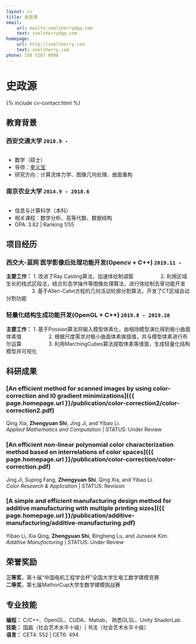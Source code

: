 ```yaml
---
layout: cv
title: 史政源
email:
    url: mailto:zoelsherry@qq.com
    text: zoelsherry@qq.com
homepage:
    url: http://zoelsherry.com
    text: zoelsherry.com
phone: 158 5167 0988
---
```

# 史政源

<!--
include contact information from the front matter
Supported arguments:
    - homepage: url, text
    - phone
    - email
-->
{% include cv-contact.html %}

## **教育背景**

### __西安交通大学__ `2018.9 -`
```

```
- 数学（硕士）
- 导师：[李义宝](http://gr.xjtu.edu.cn/web/yibaoli)
- 研究方向：计算流体力学、图像几何处理、曲面重构

### __南京农业大学__ `2014.9 - 2018.6`
```

```
- 信息与计算科学（本科）
- 相关课程：数学分析、高等代数、数据结构
- GPA: 3.82 \| Ranking 1/55

## **项目经历**

### **西交大-蓝网 医学影像后处理功能开发(Opencv + C++)** `2019.11 -`

**主要工作：** 1. 改进了Ray Casting算法，加速体绘制调窗
&emsp;&emsp;&emsp;&emsp;&emsp;2. 利用区域生长的栈式区段法，结合形态学操作等图像处理算法，进行体绘制去骨功能开发
&emsp;&emsp;&emsp;&emsp;&emsp;3. 基于Allen-Cahn方程的几何活动轮廓分割算法，开发了CT区域自动分割功能

### **轻量化结构生成功能开发(OpenGL + C++)** `2019.8 - 2019.10`

**主要工作：** 1. 基于Possion算法将输入模型体素化，由相场模型演化得到极小曲面体素值
&emsp;&emsp;&emsp;&emsp;&emsp;2. 根据尺度需求对极小曲面体素做插值，并与模型体素进行布尔运算
&emsp;&emsp;&emsp;&emsp;&emsp;3. 利用MarchingCubes算法提取体素等值面，生成轻量化结构模型并可视化

## **科研成果**

### [**An efficient method for scanned images by using color-correction and l0 gradient minimizations**]({{ page.homepage.url }}/publication/color-correction2/color-correction2.pdf)

Qing Xia, **Zhengyuan Shi**, Jing Ji, and Yibao Li.<br>
_Applied Mathematics and Computation_ | STATUS: Under Review<br>

### [**An efficient non-linear polynomial color characterization method based on interrelations of color spaces**]({{ page.homepage.url }}/publication/color-correction/color-correction.pdf)

Jing Ji, Suping Fang, **Zhengyuan Shi**,  Qing Xia, and Yibao Li.<br>
_Color Research & Application_ | STATUS: Revision<br>

### [**A simple and efficient manufacturing design method for additive manufacturing with multiple printing sizes**]({{ page.homepage.url }}/publication/additive-manufacturing/additive-manufacturing.pdf)

Yibao Li, Xia Qing, **Zhengyuan Shi**, Bingheng Lu, and Junseok Kim.<br>
_Additive Manufacturing_ | STATUS: Under Review<br>

## **荣誉奖励**

**三等奖**，第十届“中国电机工程学会杯”全国大学生电工数学建模竞赛 <br>
**二等奖**，第七届MathorCup大学生数学建模挑战赛 <br>

## **专业技能**

**编程：**  C/C++、OpenGL、CUDA、Matlab， 熟悉GLSL、Unity ShaderLab <br>
**技能：**  国画（社会艺术水平十级）| 书法（社会艺术水平十级）<br>
**语言：**  CET4: 552 | CET6: 494 <br>

<!-- ### Footer

Last updated: April 2019 -->
